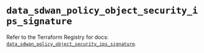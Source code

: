 # `data_sdwan_policy_object_security_ips_signature`

Refer to the Terraform Registry for docs: [`data_sdwan_policy_object_security_ips_signature`](https://registry.terraform.io/providers/ciscodevnet/sdwan/0.8.0/docs/data-sources/policy_object_security_ips_signature).
